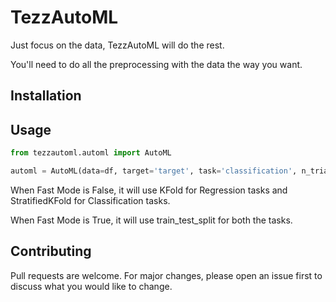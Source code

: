 # TezzAutoML

Just focus on the data, TezzAutoML will do the rest.

You'll need to do all the preprocessing with the data the way you want.

## Installation

## Usage

```python
from tezzautoml.automl import AutoML

automl = AutoML(data=df, target='target', task='classification', n_trials=100, fast_mode=False)
```

When Fast Mode is False, it will use KFold for Regression tasks and StratifiedKFold for Classification
tasks.

When Fast Mode is True, it will use train_test_split for both the tasks.

## Contributing
Pull requests are welcome. For major changes, please open an issue first to discuss what you would like to change.
